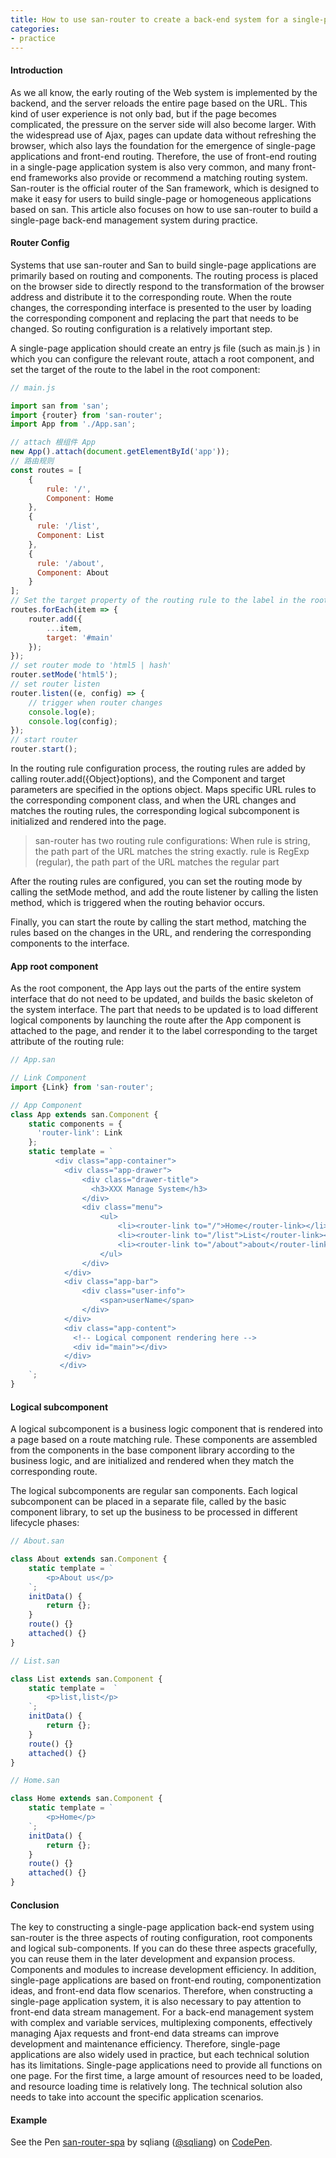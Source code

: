 ```yaml
---
title: How to use san-router to create a back-end system for a single-page application?
categories:
- practice
---
```


#### Introduction

As we all know, the early routing of the Web system is implemented by the backend, and the server reloads the entire page based on the URL. This kind of user experience is not only bad, but if the page becomes complicated, the pressure on the server side will also become larger. With the widespread use of Ajax, pages can update data without refreshing the browser, which also lays the foundation for the emergence of single-page applications and front-end routing. Therefore, the use of front-end routing in a single-page application system is also very common, and many front-end frameworks also provide or recommend a matching routing system. San-router is the official router of the San framework, which is designed to make it easy for users to build single-page or homogeneous applications based on san. This article also focuses on how to use san-router to build a single-page back-end management system during practice.


#### Router Config

Systems that use san-router and San to build single-page applications are primarily based on routing and components. The routing process is placed on the browser side to directly respond to the transformation of the browser address and distribute it to the corresponding route. When the route changes, the corresponding interface is presented to the user by loading the corresponding component and replacing the part that needs to be changed. So routing configuration is a relatively important step.

A single-page application should create an entry js file (such as main.js ) in which you can configure the relevant route, attach a root component, and set the target of the route to the label in the root component:

```javascript
// main.js

import san from 'san';
import {router} from 'san-router';
import App from './App.san';

// attach 根组件 App
new App().attach(document.getElementById('app'));
// 路由规则
const routes = [
    {
        rule: '/',
        Component: Home
    },
    {
      rule: '/list',
      Component: List
    },
    {
      rule: '/about',
      Component: About
    }
];
// Set the target property of the routing rule to the label in the root component
routes.forEach(item => {
    router.add({
        ...item,
        target: '#main'
    });
});
// set router mode to 'html5 | hash'
router.setMode('html5');
// set router listen
router.listen((e, config) => {
    // trigger when router changes
    console.log(e);
    console.log(config);
});
// start router
router.start();

```

In the routing rule configuration process, the routing rules are added by calling router.add({Object}options), and the Component and target parameters are specified in the options object. Maps specific URL rules to the corresponding component class, and when the URL changes and matches the routing rules, the corresponding logical subcomponent is initialized and rendered into the page.

> san-router has two routing rule configurations:
> When rule is string, the path part of the URL matches the string exactly.
> rule is RegExp (regular), the path part of the URL matches the regular part

After the routing rules are configured, you can set the routing mode by calling the setMode method, and add the route listener by calling the listen method, which is triggered when the routing behavior occurs.

Finally, you can start the route by calling the start method, matching the rules based on the changes in the URL, and rendering the corresponding components to the interface.


#### App root component

As the root component, the App lays out the parts of the entire system interface that do not need to be updated, and builds the basic skeleton of the system interface. The part that needs to be updated is to load different logical components by launching the route after the App component is attached to the page, and render it to the label corresponding to the target attribute of the routing rule:


```javascript
// App.san

// Link Component
import {Link} from 'san-router';

// App Component
class App extends san.Component {
    static components = {
      'router-link': Link
    };
    static template = `
          <div class="app-container">
            <div class="app-drawer">
                <div class="drawer-title">
                  <h3>XXX Manage System</h3>
                </div>
                <div class="menu">
                    <ul>
                        <li><router-link to="/">Home</router-link></li>
                        <li><router-link to="/list">List</router-link></li>
                        <li><router-link to="/about">about</router-link></li>
                    </ul>
                </div>
            </div>
            <div class="app-bar">
                <div class="user-info">
                    <span>userName</span>
                </div>
            </div>
            <div class="app-content">
              <!-- Logical component rendering here -->
              <div id="main"></div>
            </div>
           </div>
    `;
}
```


#### Logical subcomponent

A logical subcomponent is a business logic component that is rendered into a page based on a route matching rule. These components are assembled from the components in the base component library according to the business logic, and are initialized and rendered when they match the corresponding route.

The logical subcomponents are regular san components. Each logical subcomponent can be placed in a separate file, called by the basic component library, to set up the business to be processed in different lifecycle phases:

```javascript
// About.san

class About extends san.Component {
    static template = `
        <p>About us</p>
    `;
    initData() {
        return {};
    }
    route() {}
    attached() {}
}

// List.san

class List extends san.Component {
    static template =  `
        <p>list,list</p>
    `;
    initData() {
        return {};
    }
    route() {}
    attached() {}
}

// Home.san

class Home extends san.Component {
    static template = `
        <p>Home</p>
    `;
    initData() {
        return {};
    }
    route() {}
    attached() {}
}
```


#### Conclusion

The key to constructing a single-page application back-end system using san-router is the three aspects of routing configuration, root components and logical sub-components. If you can do these three aspects gracefully, you can reuse them in the later development and expansion process. Components and modules to increase development efficiency. In addition, single-page applications are based on front-end routing, componentization ideas, and front-end data flow scenarios. Therefore, when constructing a single-page application system, it is also necessary to pay attention to front-end data stream management. For a back-end management system with complex and variable services, multiplexing components, effectively managing Ajax requests and front-end data streams can improve development and maintenance efficiency. Therefore, single-page applications are also widely used in practice, but each technical solution has its limitations. Single-page applications need to provide all functions on one page. For the first time, a large amount of resources need to be loaded, and resource loading time is relatively long. The technical solution also needs to take into account the specific application scenarios.

#### Example

<p data-height="265" data-theme-id="0" data-slug-hash="VzQeZm" data-default-tab="js,result" data-user="sqliang" data-embed-version="2" data-pen-title="san-router-spa" class="codepen">See the Pen <a href="https://codepen.io/sqliang/pen/VzQeZm/">san-router-spa</a> by sqliang (<a href="https://codepen.io/sqliang">@sqliang</a>) on <a href="https://codepen.io">CodePen</a>.</p>
<script async src="https://production-assets.codepen.io/assets/embed/ei.js"></script>
